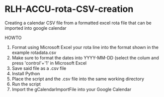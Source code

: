 # RLH-ACCU-rota-CSV-creation
Creating a calendar CSV file from a formatted excel rota file that can be imported into google calendar

HOWTO
1. Format using Microsoft Excel your rota line into the format shown in the example rotadata.csv
2. Make sure to format the dates into YYYY-MM-DD (select the colum and press 'control'+'1' in Microsoft Excel
3. Save said file as a .csv file
4. Install Python
5. Place the script and the .csv file into the same working directory
6. Run the script
7. Import the gCalendarImportFile into your Google Calendar
